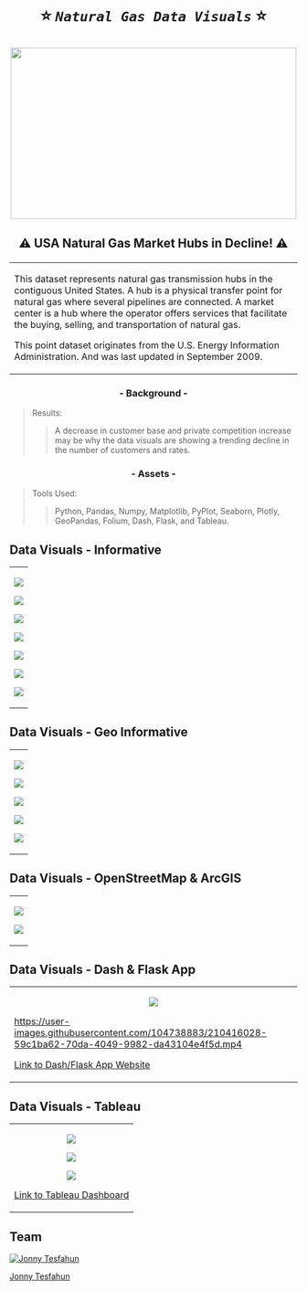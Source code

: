 # <p align="center"> ⭐ ***`Natural Gas Data Visuals`*** ⭐ </p> 
 
<p align="center"> 
<img width="500" height="300" src=https://github.com/Jonny-T87/Oil_Gas_Utility/blob/main/Data/Images/gas1.jpg > </p>

## <p align="center"> ⚠️ USA Natural Gas Market Hubs in Decline! ⚠️ </p>
<table>
<tr>
<td>
<p>
  This dataset represents natural gas transmission hubs in the contiguous United States. A hub is a physical transfer point for natural gas where several pipelines are connected. A market center is a hub where the operator offers services that facilitate the buying, selling, and transportation of natural gas.
<p>
  This point dataset originates from the U.S. Energy Information Administration. And was last updated in September 2009.
<p>
</td>
</tr>
</table>

### <p align="center"> - Background - </p>
>Results:
>> A decrease in customer base and private competition increase may be why the data visuals are showing a trending decline in the number of customers and rates. 

### <p align="center"> - Assets - </p>
>Tools Used:
>> Python, Pandas, Numpy, Matplotlib, PyPlot, Seaborn, Plotly, GeoPandas, Folium, Dash, Flask, and Tableau.

## Data Visuals - Informative  
<table>
<tr>
<td>
<p align="center"> 
<img src=https://github.com/Jonny-T87/Oil_Gas_Utility/blob/main/Data/Images/BoxplotCustmRegion.png> </p>
<p align="center">
<img src=https://github.com/Jonny-T87/Oil_Gas_Utility/blob/main/Data/Images/ViolinUsageState.png> </p>
<p align="center">
<img src=https://github.com/Jonny-T87/Oil_Gas_Utility/blob/main/Data/Images/MaxtruAvgOperRegionScatter.png> </p>
<p align="center">
<img src=https://github.com/Jonny-T87/Oil_Gas_Utility/blob/main/Data/Images/MaxDiscountRegionsPie.png> </p>
<p align="center">
<img src=https://github.com/Jonny-T87/Oil_Gas_Utility/blob/main/Data/Images/ScatterPlotlyNumCust.png> </p>
<p align="center">
<img src=https://github.com/Jonny-T87/Oil_Gas_Utility/blob/main/Data/Images/NumCustActRegLine.png> </p>
<p align="center">
<img src=https://github.com/Jonny-T87/Oil_Gas_Utility/blob/main/Data/Images/PerCustRatesBar.png> </p>
</td>
</tr>
</table>

## Data Visuals - Geo Informative  
<table>
<tr>
<td>
<p align="center">
<img src=https://github.com/Jonny-T87/Oil_Gas_Utility/blob/main/Data/Images/Natural%20Gas%20Blk%20%26%20Red.png> </p>
<p align="center">
<img src=https://github.com/Jonny-T87/Oil_Gas_Utility/blob/main/Data/Images/Natural%20Gas%20by%20Rates.png> </p>
<p align="center">
<img src=https://github.com/Jonny-T87/Oil_Gas_Utility/blob/main/Data/Images/GasHubScatterAvgD_2.png></p>
<p align="center">
<img src=https://github.com/Jonny-T87/Oil_Gas_Utility/blob/main/Data/Images/GasHubScatterRegion_2.png></p>
<p align="center">
<img src=https://github.com/Jonny-T87/Oil_Gas_Utility/blob/main/Data/Images/GasHubHeatMapCust_2.png> </p>
</td>
</tr>
</table>

## Data Visuals - OpenStreetMap & ArcGIS
<table>
<tr>
<td>
<p align="center">
<img src=https://github.com/Jonny-T87/Oil_Gas_Utility/blob/main/Data/Images/GasHubHeatMapCust_OpenStreet.png> </p>
<p align="center">
<img src=https://github.com/Jonny-T87/Oil_Gas_Utility/blob/main/Data/Images/GasHubHeatMapCust_Esri.png> </p>
</td>
</tr>
</table>

## Data Visuals - Dash & Flask App
<table>
<tr>
<td>
<p align="center">
<img src=https://github.com/Jonny-T87/Oil_Gas_Utility/blob/main/Data/Images/DashPlot.png> </p>
<p align="center">

https://user-images.githubusercontent.com/104738883/210416028-59c1ba62-70da-4049-9982-da43104e4f5d.mp4

[Link to Dash/Flask App Website](http://jhonnq.pythonanywhere.com/)
</td>
</tr>
</table>

## Data Visuals - Tableau
<table>
<tr>
<td>
<p align="center">
<img src=https://github.com/Jonny-T87/Oil_Gas_Utility/blob/main/Data/Images/Avgdaily%20Dashboard.png> </p>
<p align="center">
<img src=https://github.com/Jonny-T87/Oil_Gas_Utility/blob/main/Data/Images/Dashboard%202.png> </p>
<p align="center">
<img src=https://github.com/Jonny-T87/Oil_Gas_Utility/blob/main/Data/Images/Dashboard%203.png> </p>

[Link to Tableau Dashboard](https://public.tableau.com/views/gdfhub3/Dashboard3?:language=en-US&:display_count=n&:origin=viz_share_link)
</td>
</tr>
</table>



## Team

[![Jonny Tesfahun](https://avatars.githubusercontent.com/u/104738883?s=96&v=4)](https://github.com/iharsh234)  

[Jonny Tesfahun](https://github.com/Jonny-T87) 


